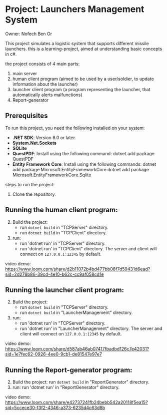 # Project: Launchers Management System
Owner: Nofech Ben Or

This project simulates a logistic system that supports different missile launchers.
this is a learning-project, aimed at understanding basic concepts in c#.

the project consists of 4 main parts:
1. main server
2. human client program
	(aimed to be used by a user/soldier, to update information about the launcher)
3. launcher client program
	(a program representing the launcher, that automatically alerts malfunctions)
4. Report-generator

## Prerequisites
To run this project, you need the following installed on your system:
- **.NET SDK**: Version 8.0 or later. 
- **System.Net.Sockets**
- **SQLite**
- **QuestPDF**: Install using the following command:
  dotnet add package QuestPDF
- **Entity Framework Core**:  Install using the following commands:
  dotnet add package Microsoft.EntityFrameworkCore
  dotnet add package Microsoft.EntityFrameworkCore.Sqlite


steps to run the project:
1. Clone the repository.

## Running the human client program:
2. Build the project:
	- run `dotnet build` in "TCPServer" directory.
	- run `dotnet build` in "TCPClient" directory.
3. run:
	- run 'dotnet run' in "TCPServer" directory.
	- run 'dotnet run' in "TCPClient" directory.
The server and client will connect on `127.0.0.1:12345` by default.

video demo:
https://www.loom.com/share/d2b11072b4bd477bb06f7d59431d6ead?sid=2d278b86-39cd-4e10-b62c-cc9af058cd1e


## Running the launcher client program:
2. Build the project:
	- run `dotnet build` in "TCPServer" directory.
	- run `dotnet build` in "LauncherManagement" directory.
3. run:
	- run 'dotnet run' in "TCPServer" directory.
	- run 'dotnet run' in "LauncherManagement" directory.
The server and client will connect on `127.0.0.1:12345` by default.

video demo:
https://www.loom.com/share/d587ab46ab07417fbadbd126c7e42031?sid=1e7fec62-0926-4ee0-9cb1-de81547e97e7

## Running the Report-generator program:
2. Build the project:
	run `dotnet build` in "ReportGenerator" directory.
3. run:
	run 'dotnet run' in "ReportGenerator" directory.

video demo:
https://www.loom.com/share/e42737241fb24bebb542a20118f5ea15?sid=5ccece30-f3f2-4346-a373-6235d4c63d8b




